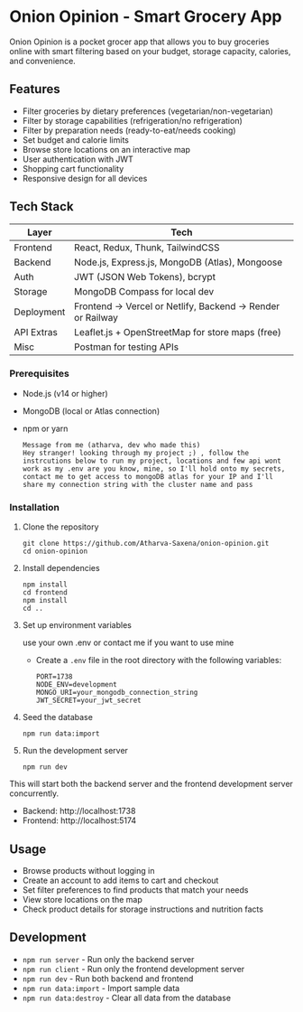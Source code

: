 # Onion Opinion - Smart Grocery App

Onion Opinion is a pocket grocer app that allows you to buy groceries online with smart filtering based on your budget, storage capacity, calories, and convenience.

## Features

- Filter groceries by dietary preferences (vegetarian/non-vegetarian)
- Filter by storage capabilities (refrigeration/no refrigeration)
- Filter by preparation needs (ready-to-eat/needs cooking)
- Set budget and calorie limits
- Browse store locations on an interactive map
- User authentication with JWT
- Shopping cart functionality
- Responsive design for all devices

## Tech Stack

| Layer      | Tech                                                      |
| ---------- | --------------------------------------------------------- |
| Frontend   | React, Redux, Thunk, TailwindCSS                          |
| Backend    | Node.js, Express.js, MongoDB (Atlas), Mongoose            |
| Auth       | JWT (JSON Web Tokens), bcrypt                             |
| Storage    | MongoDB Compass for local dev                             |
| Deployment | Frontend → Vercel or Netlify, Backend → Render or Railway |
| API Extras | Leaflet.js + OpenStreetMap for store maps (free)          |
| Misc       | Postman for testing APIs                                  |

### Prerequisites

- Node.js (v14 or higher)
- MongoDB (local or Atlas connection)
- npm or yarn

      Message from me (atharva, dev who made this)
      Hey stranger! looking through my project ;) , follow the instrcutions below to run my project, locations and few api wont work as my .env are you know, mine, so I'll hold onto my secrets, contact me to get access to mongoDB atlas for your IP and I'll share my connection string with the cluster name and pass

### Installation
       


1. Clone the repository
   ```
   git clone https://github.com/Atharva-Saxena/onion-opinion.git
   cd onion-opinion
   ```

2. Install dependencies
   ```
   npm install
   cd frontend
   npm install
   cd ..
   ```

3. Set up environment variables 

      use your own .env or contact me if you want to use mine

   
   - Create a `.env` file in the root directory with the following variables:
     ```
     PORT=1738
     NODE_ENV=development
     MONGO_URI=your_mongodb_connection_string 
     JWT_SECRET=your_jwt_secret
     ```

4. Seed the database
   ```
   npm run data:import
   ```

5. Run the development server
   ```
   npm run dev
   ```

This will start both the backend server and the frontend development server concurrently.

- Backend: http://localhost:1738
- Frontend: http://localhost:5174

## Usage

- Browse products without logging in
- Create an account to add items to cart and checkout
- Set filter preferences to find products that match your needs
- View store locations on the map
- Check product details for storage instructions and nutrition facts

## Development

- `npm run server` - Run only the backend server
- `npm run client` - Run only the frontend development server
- `npm run dev` - Run both backend and frontend
- `npm run data:import` - Import sample data
- `npm run data:destroy` - Clear all data from the database

